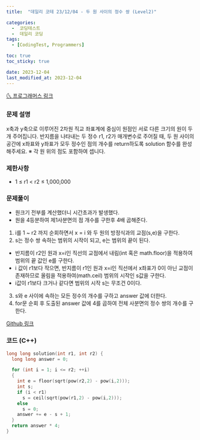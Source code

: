 ```yaml
---
title:  "데일리 코테 23/12/04 - 두 원 사이의 정수 쌍 (Level2)" 

categories:
  -  코딩테스트
  -  데일리 코딩
tags:
  - [CodingTest, Programmers]

toc: true
toc_sticky: true

date: 2023-12-04
last_modified_at: 2023-12-04
---
```


[🌜 프로그래머스 링크](https://school.programmers.co.kr/learn/courses/30/lessons/181187)

### 문제 설명
x축과 y축으로 이루어진 2차원 직교 좌표계에 중심이 원점인 서로 다른 크기의 원이 두 개 주어집니다. 반지름을 나타내는 두 정수 r1, r2가 매개변수로 주어질 때, 두 원 사이의 공간에 x좌표와 y좌표가 모두 정수인 점의 개수를 return하도록 solution 함수를 완성해주세요.
※ 각 원 위의 점도 포함하여 셉니다.

### 제한사항
- 1 ≤ r1 < r2 ≤ 1,000,000

### 문제풀이
- 원크기 전부를 계산했더니 시간초과가 발생했다.
- 원을 4등분하여 제1사분면의 점 개수를 구한후 4배 곱해준다.

1. i를 1 ~ r2 까지 순회하면서 x = i 와 두 원의 방정식과의 교점(s,e)을 구한다.
2. s는 정수 쌍 속하는 범위의 시작이 되고, e는 범위의 끝이 된다.
- 반지름이 r2인 원과 x=i인 직선의 교점에서 내림(int 혹은 math.floor)을 적용하여 범위의 끝 값인 e를 구한다.
- i 값이 r1보다 작으면, 반지름이 r1인 원과 x=i인 직선에서 x좌표가 0이 아닌 교점이 존재하므로 올림을 적용하여(math.ceil) 범위의 시작인 s값을 구한다.
- i값이 r1보다 크거나 같다면 범위의 시작 s는 무조건 0이다.
3. s와 e 사이에 속하는 모든 정수의 개수를 구하고 answer 값에 더한다.
4. for문 순회 후 도출된 answer 값에 4를 곱하여 전체 사분면의 정수 쌍의 개수를 구한다.

[Github 링크](https://github.com/OneThingChanged/DailyCodingTest/blob/main/Program/CodingTestCpp/Level2/PreliminaryTranslation.h)

### 코드 (C++)
 
```cpp
long long solution(int r1, int r2) {
  long long answer = 0;

  for (int i = 1; i <= r2; ++i)
  {
    int e = floor(sqrt(pow(r2,2) - pow(i,2)));        
    int s;
    if (i < r1)
      s = ceil(sqrt(pow(r1,2) - pow(i,2)));
    else
      s = 0;
    answer += e - s + 1;        
  }
  return answer * 4;
}
```

